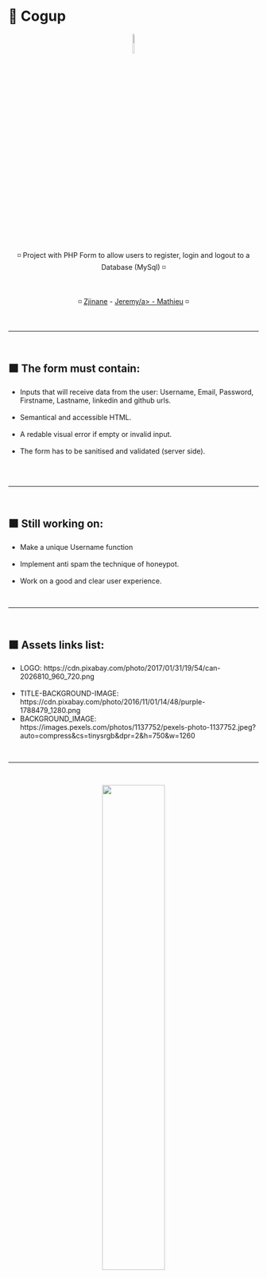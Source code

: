 # 📄 Cogup

<p align="center">
<img src="https://cdn.pixabay.com/photo/2017/01/31/19/54/can-2026810_960_720.png" height="10%" width="5%">
</p>

<br>

<p align="center">◽️ Project with PHP Form to allow users to register, login and logout to a Database (MySql)  ◽️</p>
<br>
<p align="center">◽️ <a href="https://github.com/Zjinane">Zjinane</a> - <a href="https://github.com/Shaunyx">Jeremy/a> - <a href="https://github.com/MathieuKruk">Mathieu</a> ◽️</p>

<br>
<hr>
<br>

<h2>⬛️ The form must contain:</h2>

<ul>
  <li>Inputs that will receive data from the user: Username, Email, Password, Firstname, Lastname, linkedin and github urls.</li><br>
  <li>Semantical and accessible HTML.</li><br>
  <li>A redable visual error if empty or invalid input.</li><br>
  <li>The form has to be sanitised and validated (server side).</li><br>
</ul>

<br>
<hr>
<br>

<h2>⬛️ Still working on:</h2>

<ul>
    <li>Make a unique Username function</li><br>
    <li>Implement anti spam the technique of honeypot.</li><br>
    <li>Work on a good and clear user experience.</li>
</ul>

<br>
<hr>
<br>

<h2>⬛️ Assets links list:</h2>

<ul>
    <li>LOGO: https://cdn.pixabay.com/photo/2017/01/31/19/54/can-2026810_960_720.png</li><br>
    <li>TITLE-BACKGROUND-IMAGE: https://cdn.pixabay.com/photo/2016/11/01/14/48/purple-1788479_1280.png</li>
    <li>BACKGROUND_IMAGE: https://images.pexels.com/photos/1137752/pexels-photo-1137752.jpeg?auto=compress&cs=tinysrgb&dpr=2&h=750&w=1260</li>
</ul>

<br>
<hr>
<br>

<p align="center">
<img src="https://media.giphy.com/media/p9o6H3ss2sgLu/giphy.gif" height="50%" width="50%">
</p>
